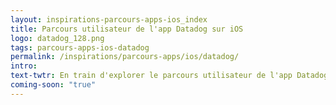 ```yaml
---
layout: inspirations-parcours-apps-ios_index
title: Parcours utilisateur de l'app Datadog sur iOS
logo: datadog_128.png
tags: parcours-apps-ios-datadog
permalink: /inspirations/parcours-apps/ios/datadog/
intro:
text-twtr: En train d'explorer le parcours utilisateur de l'app Datadog sur iOS by @MagDuWebdesign
coming-soon: "true"
---
```

